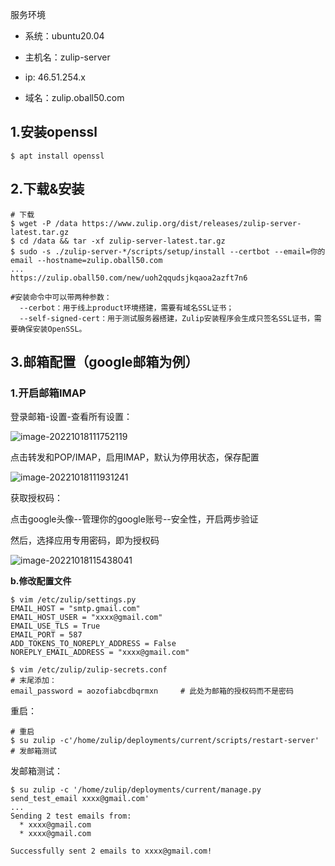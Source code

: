 服务环境

- 系统：ubuntu20.04

- 主机名：zulip-server

- ip: 46.51.254.x

- 域名：zulip.oball50.com

## 1.安装openssl

```shell
$ apt install openssl
```

## 2.下载&安装

```shell
# 下载
$ wget -P /data https://www.zulip.org/dist/releases/zulip-server-latest.tar.gz
$ cd /data && tar -xf zulip-server-latest.tar.gz
$ sudo -s ./zulip-server-*/scripts/setup/install --certbot --email=你的email --hostname=zulip.oball50.com
...
https://zulip.oball50.com/new/uoh2qqudsjkqaoa2azft7n6

#安装命令中可以带两种参数：
  --cerbot：用于线上product环境搭建，需要有域名SSL证书；
  --self-signed-cert：用于测试服务器搭建，Zulip安装程序会生成只签名SSL证书，需要确保安装OpenSSL。
```

## 3.邮箱配置（google邮箱为例）

### 1.开启邮箱IMAP

登录邮箱-设置-查看所有设置：

![image-20221018111752119](C:\Users\xtanx\Desktop\typora\.assets\image-20221018111752119.png)

点击转发和POP/IMAP，启用IMAP，默认为停用状态，保存配置

![image-20221018111931241](C:\Users\xtanx\Desktop\typora\.assets\image-20221018111931241.png)

获取授权码：

点击google头像--管理你的google账号--安全性，开启两步验证

然后，选择应用专用密码，即为授权码

![image-20221018115438041](C:\Users\xtanx\Desktop\typora\.assets\image-20221018115438041.png)

**b.修改配置文件**

```shell
$ vim /etc/zulip/settings.py
EMAIL_HOST = "smtp.gmail.com"
EMAIL_HOST_USER = "xxxx@gmail.com"
EMAIL_USE_TLS = True
EMAIL_PORT = 587
ADD_TOKENS_TO_NOREPLY_ADDRESS = False
NOREPLY_EMAIL_ADDRESS = "xxxx@gmail.com"

$ vim /etc/zulip/zulip-secrets.conf
# 末尾添加：
email_password = aozofiabcdbqrmxn     # 此处为邮箱的授权码而不是密码
```

重启：

```shell
# 重启
$ su zulip -c'/home/zulip/deployments/current/scripts/restart-server'
# 发邮箱测试

```

发邮箱测试：

```shell
$ su zulip -c '/home/zulip/deployments/current/manage.py send_test_email xxxx@gmail.com'
...
Sending 2 test emails from:
  * xxxx@gmail.com
  * xxxx@gmail.com

Successfully sent 2 emails to xxxx@gmail.com!
```

